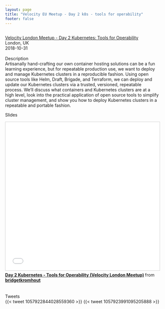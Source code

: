 ```yaml
---
layout: page
title: "Velocity EU Meetup - Day 2 k8s - tools for operability"
footer: false
---
```



<br>
<div class="views-field views-field-nothing">        <span class="field-content views-field-field-details"><a href="https://www.eventbrite.com/e/implement-kubernetes-how-to-orchestrate-distributed-and-stateful-services-registration-51090096855?aff=ormconf">Velocity London Meetup - Day 2 Kubernetes: Tools for Operability</a><br>London, UK<br><span class="date-display-start">2018-10-31</span></span></div>

<br>
Description
<br>
Artisanally hand-crafting our own container hosting solutions can be a fun learning experience, but for repeatable production use, we want to deploy and manage Kubernetes clusters in a reproducible fashion. Using open source tools like Helm, Draft, Brigade, and Terraform, we can deploy and update our Kubernetes clusters via a trusted, versioned, repeatable process. We’ll discuss what containers and Kubernetes clusters are at a high level, look into the practical application of open source tools to simplify cluster management, and show you how to deploy Kubernetes clusters in a repeatable and portable fashion.
<br>

Slides
<br>
<iframe src="//www.slideshare.net/slideshow/embed_code/key/dFhs9bewb3IC2X" width="595" height="485" frameborder="0" marginwidth="0" marginheight="0" scrolling="no" style="border:1px solid #CCC; border-width:1px; margin-bottom:5px; max-width: 100%;" allowfullscreen> </iframe> <div style="margin-bottom:5px"> <strong> <a href="//www.slideshare.net/bridgetkromhout/day-2-kubernetes-tools-for-operability-velocity-london-meetup" title="Day 2 Kubernetes - Tools for Operability (Velocity London Meetup)" target="_blank">Day 2 Kubernetes - Tools for Operability (Velocity London Meetup)</a> </strong> from <strong><a href="https://www.slideshare.net/bridgetkromhout" target="_blank">bridgetkromhout</a></strong> </div>
<br>

Tweets
<br>
{{< tweet 1057922844028559360 >}}
{{< tweet 1057923991095205888 >}}
